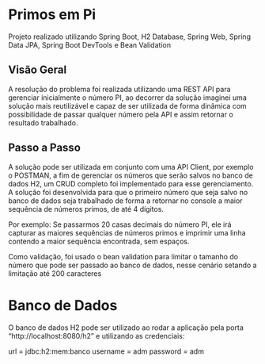 # Primos em Pi
Projeto realizado utilizando Spring Boot, H2 Database, Spring Web, Spring Data JPA, Spring Boot DevTools e Bean Validation

## Visão Geral
A resolução do problema foi realizada utilizando uma REST API para gerenciar inicialmente o número PI, ao decorrer da solução imaginei uma solução mais reutilizável e capaz de ser utilizada de forma dinâmica com possibilidade de passar qualquer número pela API e assim retornar o resultado trabalhado.

## Passo a Passo
A solução pode ser utilizada em conjunto com uma API Client, por exemplo o POSTMAN, a fim de gerenciar os números que serão salvos no banco de dados H2, um CRUD completo foi implementado para esse gerenciamento.
A solução foi desenvolvida para que o primeiro número que seja salvo no banco de dados seja trabalhado de forma a retornar no console a maior sequência de números primos, de até 4 dígitos.

Por exemplo: Se passarmos 20 casas decimais do número PI, ele irá capturar as maiores sequências de números primos e imprimir uma linha contendo a maior sequência encontrada, sem espaços.

Como validação, foi usado o bean validation para limitar o tamanho do número que pode ser passado ao banco de dados, nesse cenário setando a limitação até 200 caracteres

# Banco de Dados
O banco de dados H2 pode ser utilizado ao rodar a aplicação pela porta “http://localhost:8080/h2” e utilizando as credenciais:

url = jdbc:h2:mem:banco
username = adm
password = adm



